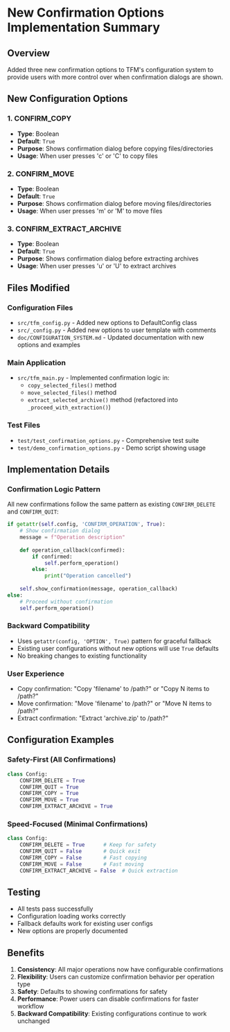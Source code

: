 # New Confirmation Options Implementation Summary

## Overview
Added three new confirmation options to TFM's configuration system to provide users with more control over when confirmation dialogs are shown.

## New Configuration Options

### 1. CONFIRM_COPY
- **Type**: Boolean
- **Default**: `True`
- **Purpose**: Shows confirmation dialog before copying files/directories
- **Usage**: When user presses 'c' or 'C' to copy files

### 2. CONFIRM_MOVE
- **Type**: Boolean  
- **Default**: `True`
- **Purpose**: Shows confirmation dialog before moving files/directories
- **Usage**: When user presses 'm' or 'M' to move files

### 3. CONFIRM_EXTRACT_ARCHIVE
- **Type**: Boolean
- **Default**: `True`
- **Purpose**: Shows confirmation dialog before extracting archives
- **Usage**: When user presses 'u' or 'U' to extract archives

## Files Modified

### Configuration Files
- `src/tfm_config.py` - Added new options to DefaultConfig class
- `src/_config.py` - Added new options to user template with comments
- `doc/CONFIGURATION_SYSTEM.md` - Updated documentation with new options and examples

### Main Application
- `src/tfm_main.py` - Implemented confirmation logic in:
  - `copy_selected_files()` method
  - `move_selected_files()` method  
  - `extract_selected_archive()` method (refactored into `_proceed_with_extraction()`)

### Test Files
- `test/test_confirmation_options.py` - Comprehensive test suite
- `test/demo_confirmation_options.py` - Demo script showing usage

## Implementation Details

### Confirmation Logic Pattern
All new confirmations follow the same pattern as existing `CONFIRM_DELETE` and `CONFIRM_QUIT`:

```python
if getattr(self.config, 'CONFIRM_OPERATION', True):
    # Show confirmation dialog
    message = f"Operation description"
    
    def operation_callback(confirmed):
        if confirmed:
            self.perform_operation()
        else:
            print("Operation cancelled")
    
    self.show_confirmation(message, operation_callback)
else:
    # Proceed without confirmation
    self.perform_operation()
```

### Backward Compatibility
- Uses `getattr(config, 'OPTION', True)` pattern for graceful fallback
- Existing user configurations without new options will use `True` defaults
- No breaking changes to existing functionality

### User Experience
- Copy confirmation: "Copy 'filename' to /path?" or "Copy N items to /path?"
- Move confirmation: "Move 'filename' to /path?" or "Move N items to /path?"  
- Extract confirmation: "Extract 'archive.zip' to /path?"

## Configuration Examples

### Safety-First (All Confirmations)
```python
class Config:
    CONFIRM_DELETE = True
    CONFIRM_QUIT = True
    CONFIRM_COPY = True
    CONFIRM_MOVE = True
    CONFIRM_EXTRACT_ARCHIVE = True
```

### Speed-Focused (Minimal Confirmations)
```python
class Config:
    CONFIRM_DELETE = True      # Keep for safety
    CONFIRM_QUIT = False       # Quick exit
    CONFIRM_COPY = False       # Fast copying
    CONFIRM_MOVE = False       # Fast moving
    CONFIRM_EXTRACT_ARCHIVE = False  # Quick extraction
```

## Testing
- All tests pass successfully
- Configuration loading works correctly
- Fallback defaults work for existing user configs
- New options are properly documented

## Benefits
1. **Consistency**: All major operations now have configurable confirmations
2. **Flexibility**: Users can customize confirmation behavior per operation type
3. **Safety**: Defaults to showing confirmations for safety
4. **Performance**: Power users can disable confirmations for faster workflow
5. **Backward Compatibility**: Existing configurations continue to work unchanged